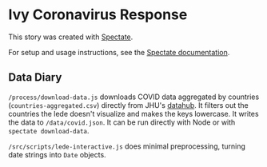 # Ivy Coronavirus Response

This story was created with [Spectate](https://github.com/spec-journalism/spectate).

For setup and usage instructions, see the [Spectate documentation](https://github.com/spec-journalism/spectate/#cloning-a-spectate-project).

## Data Diary

`/process/download-data.js` downloads COVID data aggregated by countries (`countries-aggregated.csv`) directly from JHU's [datahub](https://github.com/datasets/covid-19). It filters out the countries the lede doesn't visualize and makes the keys lowercase. It writes the data to `/data/covid.json`. It can be run directly with Node or with `spectate download-data`.

`/src/scripts/lede-interactive.js` does minimal preprocessing, turning date strings into `Date` objects.
